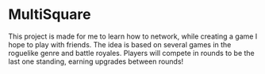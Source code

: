 # MultiSquare
This project is made for me to learn how to network, while creating a game I hope to play with friends. The idea is based on several games in the roguelike genre and battle royales. Players will compete in rounds to be the last one standing, earning upgrades between rounds!
